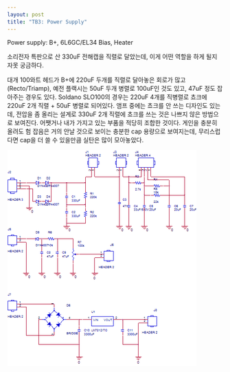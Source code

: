```yaml
---
layout: post
title: "TB3: Power Supply"
---
```


Power supply: B+, 6L6GC/EL34 Bias, Heater

소리전자 특판으로 산 330uF 전해캡을 직렬로 달았는데, 이게 어떤 역할을 하게 될지 자못 궁금하다.

대개 100와트 헤드가 B+에 220uF 두개를 직렬로 달아놓은 회로가 많고 (Recto/Triamp), 예전 플랙시는 50uF 두개 병렬로 100uF인 것도 있고, 47uF 정도 잡아주는 경우도 있다. Soldano SLO100의 경우는 220uF 4개를 직병렬로 쵸크에 220uF 2개 직렬 + 50uF 병렬로 되어있다. 앰프 중에는 쵸크를 안 쓰는 디자인도 있는데, 전압을 좀 올리는 설계로 330uF 2개 직렬에 쵸크를 쓰는 것은 나쁘지 않은 방법으로 보여진다. 어쨋거나 내가 가지고 있는 부품을 적당히 조합한 것이다. 게인을 충분히 올려도 험 잡음은 거의 안날 것으로 보이는 충분한 cap 용량으로 보여지는데, 무리스럽다면 cap을 더 쓸 수 있을만큼 실탄은 많이 모아놓았다.


![image](/assets/images/43c3cad9980922d2d15a5a2e2c5622ee.jpg)


